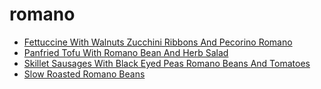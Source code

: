# romano

 * [Fettuccine With Walnuts Zucchini Ribbons And Pecorino Romano](index/f/fettuccine-with-walnuts-zucchini-ribbons-and-pecorino-romano-235614.json)
 * [Panfried Tofu With Romano Bean And Herb Salad](index/p/panfried-tofu-with-romano-bean-and-herb-salad-354152.json)
 * [Skillet Sausages With Black Eyed Peas Romano Beans And Tomatoes](index/s/skillet-sausages-with-black-eyed-peas-romano-beans-and-tomatoes-354295.json)
 * [Slow Roasted Romano Beans](index/s/slow-roasted-romano-beans-51204610.json)
